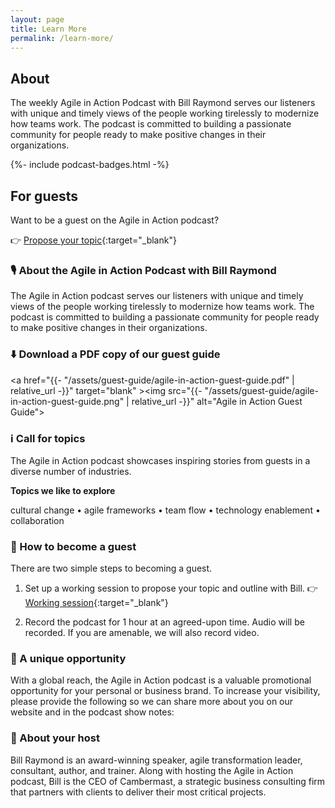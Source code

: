 ```yaml
---
layout: page
title: Learn More
permalink: /learn-more/
---
```

## About
The weekly Agile in Action Podcast with Bill Raymond serves our listeners with unique and timely views of the people working tirelessly to modernize how teams work. The podcast is committed to building a passionate community for people ready to make positive changes in their organizations.
<p></p>

{%- include podcast-badges.html -%}

## For guests
Want to be a guest on the Agile in Action podcast?

👉 [Propose your topic](https://calendly.com/billraymond/working-session){:target="_blank"}

### 🎙 About the Agile in Action Podcast with Bill Raymond
The Agile in Action podcast serves our listeners with unique and timely views of the people working tirelessly to modernize how teams work. The podcast is committed to building a passionate community for people ready to make positive changes in their organizations.

### ⬇️ Download a PDF copy of our guest guide
<a href="{{- "/assets/guest-guide/agile-in-action-guest-guide.pdf" | relative_url -}}" target="blank" ><img src="{{- "/assets/guest-guide/agile-in-action-guest-guide.png" | relative_url -}}" alt="Agile in Action Guest Guide"></a>

### ℹ️ Call for topics
The Agile in Action podcast showcases inspiring stories from guests in a diverse number of industries.

**Topics we like to explore**

cultural change • agile frameworks • team flow • technology enablement • collaboration

### 🙋 How to become a guest
There are two simple steps to becoming a guest.

1. Set up a working session to propose your topic and outline with Bill.
👉 [Working session](https://calendly.com/billraymond/working-session){:target="_blank"}

2. Record the podcast for 1 hour at an agreed-upon time. Audio will be recorded. If you are amenable, we will also record video.

### 💫 A unique opportunity
With a global reach, the Agile in Action podcast is a valuable promotional opportunity for your personal or business brand. To increase your visibility, please provide the following so we can share more about you on our website and in the podcast show notes:


### 💬 About your host
Bill Raymond is an award-winning speaker, agile transformation leader, consultant, author, and trainer. Along with hosting the Agile in Action podcast, Bill is the CEO of Cambermast, a strategic business consulting firm that partners with clients to deliver their most critical projects.

